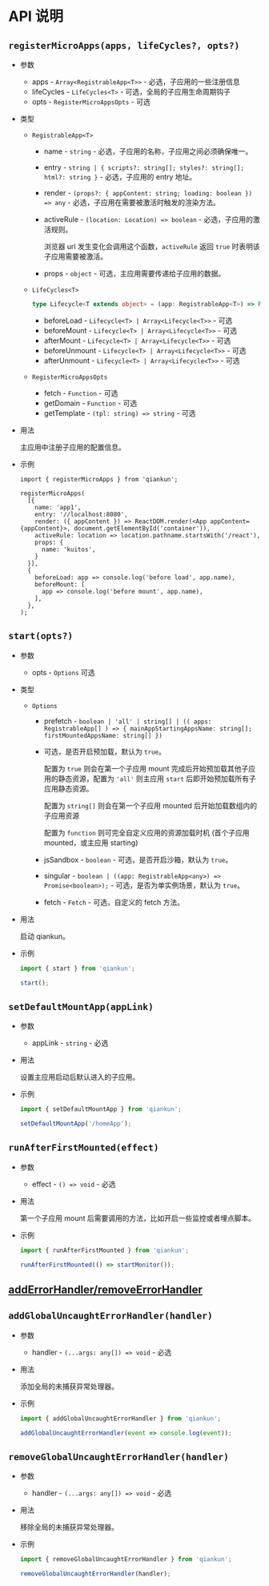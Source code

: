 # API 说明

## `registerMicroApps(apps, lifeCycles?, opts?)`

- 参数

  - apps - `Array<RegistrableApp<T>>` - 必选，子应用的一些注册信息
  - lifeCycles - `LifeCycles<T>` - 可选，全局的子应用生命周期钩子
  - opts - `RegisterMicroAppsOpts` - 可选

- 类型

  - `RegistrableApp<T>`

    - name - `string` - 必选，子应用的名称，子应用之间必须确保唯一。

    - entry - `string | { scripts?: string[]; styles?: string[]; html?: string }` - 必选，子应用的 entry 地址。

    - render - `(props?: { appContent: string; loading: boolean }) => any` - 必选，子应用在需要被激活时触发的渲染方法。

    - activeRule - `(location: Location) => boolean` - 必选，子应用的激活规则。

      浏览器 url 发生变化会调用这个函数，`activeRule` 返回 `true` 时表明该子应用需要被激活。

    - props - `object` - 可选，主应用需要传递给子应用的数据。

  - `LifeCycles<T>`

    ```ts
    type Lifecycle<T extends object> = (app: RegistrableApp<T>) => Promise<any>;
    ```

    - beforeLoad - `Lifecycle<T> | Array<Lifecycle<T>>` - 可选
    - beforeMount - `Lifecycle<T> | Array<Lifecycle<T>>` - 可选
    - afterMount - `Lifecycle<T> | Array<Lifecycle<T>>` - 可选
    - beforeUnmount - `Lifecycle<T> | Array<Lifecycle<T>>` - 可选
    - afterUnmount - `Lifecycle<T> | Array<Lifecycle<T>>` - 可选

  - `RegisterMicroAppsOpts`

    - fetch - `Function` - 可选
    - getDomain - `Function` - 可选
    - getTemplate - `(tpl: string) => string` - 可选

- 用法

  主应用中注册子应用的配置信息。

- 示例

  ```tsx
  import { registerMicroApps } from 'qiankun';

  registerMicroApps(
    [{
      name: 'app1',
      entry: '//localhost:8080',
      render: ({ appContent }) => ReactDOM.render(<App appContent={appContent}>, document.getElementById('container')),
      activeRule: location => location.pathname.startsWith('/react'),
      props: {
        name: 'kuitos',
      }
    }],
    {
      beforeLoad: app => console.log('before load', app.name),
      beforeMount: [
        app => console.log('before mount', app.name),
      ],
    },
  );
  ```

## `start(opts?)`

- 参数

  - opts - `Options` 可选

- 类型

  - `Options`

    - prefetch - `boolean | 'all' | string[] | (( apps: RegistrableApp[] ) => { mainAppStartingAppsName: string[]; firstMountedAppsName: string[] })`
    - 可选，是否开启预加载，默认为 `true`。

      配置为 `true` 则会在第一个子应用 mount 完成后开始预加载其他子应用的静态资源，配置为 `'all'` 则主应用 `start` 后即开始预加载所有子应用静态资源。

      配置为 `string[]` 则会在第一个子应用 mounted 后开始加载数组内的子应用资源

      配置为 `function` 则可完全自定义应用的资源加载时机 (首个子应用 mounted，或主应用 starting)

    - jsSandbox - `boolean` - 可选，是否开启沙箱，默认为 `true`。

    - singular - `boolean | ((app: RegistrableApp<any>) => Promise<boolean>);` - 可选，是否为单实例场景，默认为 `true`。

    - fetch - `Fetch` - 可选，自定义的 fetch 方法。

- 用法

  启动 qiankun。

- 示例

  ```ts
  import { start } from 'qiankun';

  start();
  ```

## `setDefaultMountApp(appLink)`

- 参数

  - appLink - `string` - 必选

- 用法

  设置主应用启动后默认进入的子应用。

- 示例

  ```ts
  import { setDefaultMountApp } from 'qiankun';

  setDefaultMountApp('/homeApp');
  ```

## `runAfterFirstMounted(effect)`

- 参数

  - effect - `() => void` - 必选

- 用法

  第一个子应用 mount 后需要调用的方法，比如开启一些监控或者埋点脚本。

- 示例

  ```ts
  import { runAfterFirstMounted } from 'qiankun';

  runAfterFirstMounted(() => startMonitor());
  ```

## [addErrorHandler/removeErrorHandler](https://single-spa.js.org/docs/api#adderrorhandler)

## `addGlobalUncaughtErrorHandler(handler)`

- 参数

  - handler - `(...args: any[]) => void` - 必选

- 用法

  添加全局的未捕获异常处理器。

- 示例

  ```ts
  import { addGlobalUncaughtErrorHandler } from 'qiankun';
  
  addGlobalUncaughtErrorHandler(event => console.log(event));
  ```

## `removeGlobalUncaughtErrorHandler(handler)`

- 参数

  - handler - `(...args: any[]) => void` - 必选

- 用法

  移除全局的未捕获异常处理器。

- 示例

  ```ts
  import { removeGlobalUncaughtErrorHandler } from 'qiankun';
  
  removeGlobalUncaughtErrorHandler(handler);
  ```

